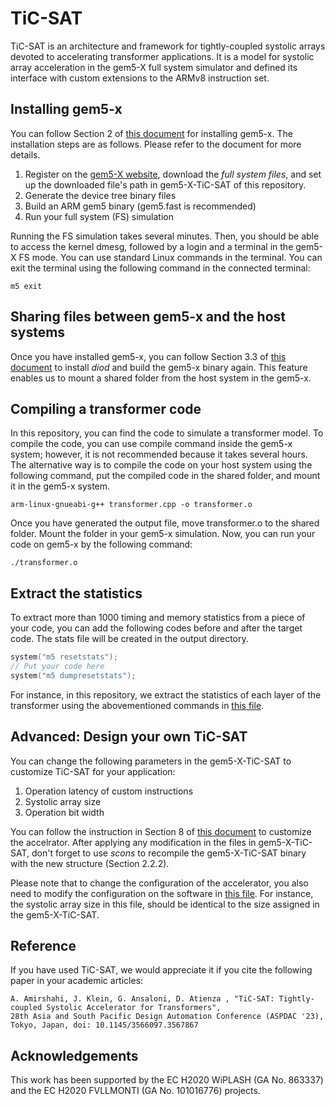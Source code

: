 # TiC-SAT

TiC-SAT is an architecture and framework for tightly-coupled systolic arrays devoted to accelerating transformer applications. 
It is a  model for systolic array acceleration in the gem5-X full system simulator and defined its interface with custom extensions to the ARMv8 instruction set. 

## Installing gem5-x
You can follow Section 2 of [this document](gem5_X_TechnicalManual_TiCSAT.pdf) for installing gem5-x. The installation steps are as follows. Please refer to the document for more details.
1. Register on the [gem5-X website](http://esl.epfl.ch/gem5-x), download the *full system files*, and set up the downloaded file's path in gem5-X-TiC-SAT of this repository.
2. Generate the device tree binary files
3. Build an ARM gem5 binary (gem5.fast is recommended)
4. Run your full system (FS) simulation

Running the FS simulation takes several minutes. Then, you should be able to access the kernel dmesg, followed by a login and a terminal in the gem5-X FS mode. You can use standard Linux commands in the terminal. You can exit the terminal using the following command in the connected terminal:
``` script
m5 exit
```

## Sharing files between gem5-x and the host systems
Once you have installed gem5-x, you can follow Section 3.3 of [this document](gem5_X_TechnicalManual_TiCSAT.pdf) to install *diod* and build the gem5-x binary again. This feature enables us to mount a shared folder from the host system in the gem5-x.

## Compiling a transformer code
In this repository, you can find the code to simulate a transformer model. To compile the code, you can use compile command inside the gem5-x system; however, it is not recommended because it takes several hours. The alternative way is to compile the code on your host system using the following command, put the compiled code in the shared folder, and mount it in the gem5-x system.
``` script
arm-linux-gnueabi-g++ transformer.cpp -o transformer.o
```
Once you have generated the output file, move transformer.o to the shared folder. Mount the folder in your gem5-x simulation.
Now, you can run your code on gem5-x by the following command:
``` script
./transformer.o
```

## Extract the statistics
To extract more than 1000 timing and memory statistics from a piece of your code, you can add the following codes before and after the target code. The stats file will be created in the output directory.
``` C++
system("m5 resetstats");
// Put your code here
system("m5 dumpresetstats");
```
For instance, in this repository, we extract the statistics of each layer of the transformer using the abovementioned commands in [this file](transformer_layers/transformerBlock.cc).

## Advanced: Design your own TiC-SAT
You can change the following parameters in the gem5-X-TiC-SAT to customize TiC-SAT for your application:
1. Operation latency of custom instructions
2. Systolic array size
3. Operation bit width

You can follow the instruction in Section 8 of [this document](gem5_X_TechnicalManual_TiCSAT.pdf) to customize the accelrator. After applying any modification in the files in gem5-X-TiC-SAT, don't forget to use *scons* to recompile the gem5-X-TiC-SAT binary with the new structure (Section 2.2.2).

Please note that to change the configuration of the accelerator, you also need to modify the configuration on the software in [this file](accelerator/smm_gem.cpp). For instance, the systolic array size in this file, should be identical to the size assigned in the gem5-X-TiC-SAT.

## Reference
If you have used TiC-SAT, we would appreciate it if you cite the following paper in your academic articles:

```
A. Amirshahi, J. Klein, G. Ansaloni, D. Atienza , "TiC-SAT: Tightly-coupled Systolic Accelerator for Transformers", 
28th Asia and South Pacific Design Automation Conference (ASPDAC '23), Tokyo, Japan, doi: 10.1145/3566097.3567867
```

## Acknowledgements
This work has been supported by the EC H2020 WiPLASH (GA No. 863337) and the EC H2020 FVLLMONTI (GA No. 101016776) projects.

